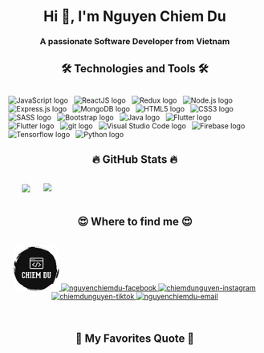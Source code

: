 <h1 align="center">Hi 👋, I'm Nguyen Chiem Du</h1>
<h3 align="center">A passionate Software Developer from Vietnam</h3>

<!-- nguyenchiemdu -->
<!-- <a href="#" target="_blank">
  <img src="svg/nguyenchiemdu.svg" width="1200" alt="nguyenchiemdu-official" />
</a> -->

<h2 align="center">🛠 Technologies and Tools 🛠</h2>
<br>
<!-- https://simpleicons.org/ -->
<span><img src="https://img.shields.io/badge/JavaScript-282C34?logo=javascript&logoColor=F7DF1E" alt="JavaScript logo" title="JavaScript" height="25" /></span>
&nbsp;
<span><img src="https://img.shields.io/badge/ReactJS-282C34?logo=react&logoColor=61DAFB" alt="ReactJS logo" title="ReactJS" height="25" /></span>
&nbsp;
<span><img src="https://img.shields.io/badge/Redux-282C34?logo=redux&logoColor=764ABC" alt="Redux logo" title="Redux" height="25" /></span>
&nbsp;
<span><img src="https://img.shields.io/badge/Node.js-282C34?logo=node.js&logoColor=00F200" alt="Node.js logo" title="Node.js" height="25" /></span>
&nbsp;
<span><img src="https://img.shields.io/badge/Express-282C34?logo=express&logoColor=FFFFFF" alt="Express.js logo" title="Express.js" height="25" /></span>
&nbsp;
<span><img src="https://img.shields.io/badge/MongoDB-282C34?logo=mongodb&logoColor=47A248" alt="MongoDB logo" title="MongoDB" height="25" /></span>
&nbsp;
<span><img src="https://img.shields.io/badge/HTML5-282C34?logo=html5&logoColor=E34F26" alt="HTML5 logo" title="HTML5" height="25" /></span>
&nbsp;
<span><img src="https://img.shields.io/badge/CSS3-282C34?logo=css3&logoColor=1572B6" alt="CSS3 logo" title="CSS3" height="25" /></span>
&nbsp;
<span><img src="https://img.shields.io/badge/Sass-282C34?logo=sass&logoColor=CC6699" alt="SASS logo" title="SASS" height="25" /></span>
&nbsp;
<span><img src="https://img.shields.io/badge/Bootstrap-282C34?logo=bootstrap&logoColor=7952B3" alt="Bootstrap logo" title="Bootstrap" height="25" /></span>
&nbsp;
<span><img src="https://img.shields.io/badge/Java-282C34?logo=java&logoColor=7952B3" alt="Java logo" title="Java" height="25" /></span>
&nbsp;
<span><img src="https://img.shields.io/badge/Dart-282C34?logo=dart&logoColor=00C5F8" alt="Flutter logo" title="Dart" height="25" /></span>
&nbsp;
<span><img src="https://img.shields.io/badge/Flutter-282C34?logo=flutter&logoColor=00C5F8" alt="Flutter logo" title="Flutter" height="25" /></span>
&nbsp;
<span><img src="https://img.shields.io/badge/git-282C34?logo=git&logoColor=F05032" alt="git logo" title="git" height="25" /></span>
&nbsp;
<span><img src="https://img.shields.io/badge/VS%20Code-282C34?logo=visual-studio-code&logoColor=007ACC" alt="Visual Studio Code logo" title="Visual Studio Code" height="25" /></span>
&nbsp;
<span><img src="https://img.shields.io/badge/Firebase-282C34?logo=firebase&logoColor=FFCA28" alt="Firebase logo" title="Firebase" height="25" /></span>
&nbsp;
<span><img src="https://img.shields.io/badge/Tensorflow-282C34?logo=tensorflow&logoColor=e17400" alt="Tensorflow logo" title="Tensorflow" height="25" /></span>
&nbsp;
<span><img src="https://img.shields.io/badge/Python-282C34?logo=python&logoColor=#210ba5" alt="Python logo" title="Tensorflow" height="25" /></span>
&nbsp;

<br>
<h2 align="center">🔥 GitHub Stats 🔥</h2>
<!-- https://github.com/anuraghazra/github-readme-stats -->
<br>
<div align=center>
  <a href="#" title="nguyenchiemdu">
    <img width="315" align="center" src="https://github-readme-stats.vercel.app/api/top-langs/?username=nguyenchiemdu&hide=c%23,powershell,Mathematica,Ruby,Objective-C,Objective-C%2b%2b,Cuda&title_color=61dafb&text_color=ffffff&icon_color=61dafb&bg_color=20232a&langs_count=8&layout=compact&border_color=61dafb&hide_border=true" />
  </a>
  <a href="#" title="nguyenchiemdu">
    <img align="right" width="434" src="https://github-readme-stats.vercel.app/api?username=nguyenchiemdu&show_icons=true&theme=react&border_color=61dafb&hide_border=true" />
  </a>
</div>

<br>
<h2 align="center">😍 Where to find me 😍</h2>
<br>
<!-- https://icons8.com -->
<div align="center">
  <a href="https://nguyenchiemdu.github.io/My-CV" target="blank">
    <img width="90" height="90" src="images/logo.svg" alt="nguyenchiemdu-blog" />
  </a>
  <a href="https://facebook.com/nguyenchiemdu" target="blank">
    <img src="https://img.icons8.com/bubbles/100/000000/facebook-new.png" alt="nguyenchiemdu-facebook" />
  </a>
  <a href="https://instagram.com/chiemdunguyen/" target="blank">
    <img src="https://img.icons8.com/bubbles/100/000000/instagram.png" alt="chiemdunguyen-instagram" />
  </a>
  <a href="https://www.tiktok.com/@dunguyenchiem" target="blank">
    <img src="https://img.icons8.com/bubbles/100/000000/tiktok.png" alt="chiemdunguyen-tiktok" />
  </a>
  <a href="mailto:nguyenchiemdu@gmail.com" target="top">
    <img src="https://img.icons8.com/bubbles/100/000000/apple-mail.png" alt="nguyenchiemdu-email" />
  </a>
</div>

<br>

<!-- <h2 align="center">📖 My MERN Stack Advanced Course 📖</h2>
<br>
<p>
  <a href="https://youtu.be/63opfUkPq6k" target="_blank">
    <strong>☕ Học lập trình MERN Stack Nâng Cao (NodeJS, ReactJS, ExpressJS, MongoDB)</strong>
  </a>
</p>
<p><strong>☕ Đây là một khóa học mà mình đã làm cực kỳ tâm huyết, với phong cách dạy lập trình làm dự án thực tế, chuyên nghiệp. Để các bạn có một hành trang kiến thức vững chắc cho hành trình sự nghiệp làm lập trình viên trong tương lai nhé.</strong></p>
<p><strong>☕ Vì mỗi lần mở lớp online dạy trực tiếp này mình chỉ nhận số lượng rất ít bạn để đảm bảo chất lượng học, nên là các bạn quan tâm thì cứ thoải mái liên hệ với mình sớm để đăng ký giữ chỗ cho những lớp tiếp theo nha!</strong></p>
<p>
  <strong>🔗 Link giới thiệu chi tiết: <a href="https://youtu.be/63opfUkPq6k" target="_blank">Lập Trình MERN Stack Nâng Cao - Học Thực Tế Để Đi Làm</a></strong>
  <br>
  <strong>🔗 Liên hệ với mình tại Facebook: <a href="https://www.facebook.com/nguyenchiemdu" target="_blank">https://www.facebook.com/nguyenchiemdu</a></strong>
  <br>
  <strong>📧 Hoặc Email: <a href="mailto:nguyenchiemdu@gmail.com" target="_top">nguyenchiemdu@gmail.com</a></strong>
</p>
<a href="https://youtu.be/63opfUkPq6k" target="_blank">
  <img src="images/fair-mern-stack-advanced-banner-nguyenchiemdu-scaled.jpeg" width="1200" alt="nguyenchiemdu-official" />
</a> -->

<br>
<h2 align="center">📑 My Favorites Quote 📑</h2>
<br>
<!-- <a href="#" target="_blank">
  <img src="svg/nguyenchiemdu-quotes.svg" width="846" height="150" alt="nguyenchiemdu-official" />
</a> -->
